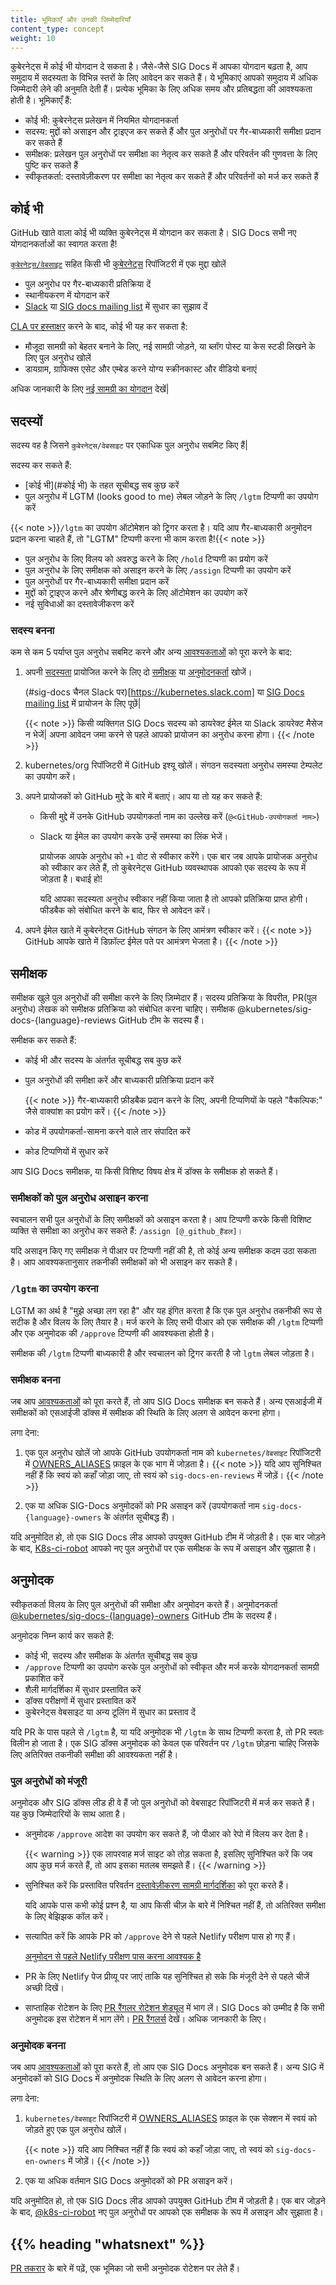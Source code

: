 ```yaml
---
title: भूमिकाएँ और उनकी जिम्मेदारियाँ
content_type: concept
weight: 10
---
```


कुबेरनेट्स में कोई भी योगदान दे सकता है। जैसे-जैसे SIG Docs में आपका योगदान बढ़ता है, आप समुदाय में सदस्यता के विभिन्न स्तरों के लिए आवेदन कर सकते हैं। ये भूमिकाएं आपको समुदाय में  अधिक जिम्मेदारी लेने की अनुमति देती हैं। प्रत्येक भूमिका के लिए अधिक समय और प्रतिबद्धता की आवश्यकता होती है। भूमिकाएँ हैं:

- कोई भी: कुबेरनेट्स प्रलेखन में नियमित योगदानकर्ता
- सदस्य: मुद्दों को असाइन और ट्राइएज कर सकते हैं और पुल अनुरोधों पर गैर-बाध्यकारी समीक्षा प्रदान कर सकते हैं
- समीक्षक: प्रलेखन पुल अनुरोधों पर समीक्षा का नेतृत्व कर सकते हैं और परिवर्तन की गुणवत्ता के लिए पुष्टि कर सकते हैं
- स्वीकृतकर्ता: दस्तावेज़ीकरण पर समीक्षा का नेतृत्व कर सकते हैं और परिवर्तनों को मर्ज कर सकते हैं

## कोई भी
GitHub खाते वाला कोई भी व्यक्ति कुबेरनेट्स में योगदान कर सकता है। SIG Docs सभी नए योगदानकर्ताओं का स्वागत करता है!

[`कुबेरनेट्स/वेबसाइट`](https://github.com/kubernetes/website) सहित किसी भी [कुबेरनेट्स](https://github.com/kubernetes/) रिपॉजिटरी में एक मुद्दा खोलें
- पुल अनुरोध पर गैर-बाध्यकारी प्रतिक्रिया दें
- स्थानीयकरण में योगदान करें
- [Slack](https://slack.k8s.io/) या [SIG docs mailing list](https://groups.google.com/forum/#!forum/kubernetes-sig-docs) में सुधार का सुझाव दें

[CLA पर हस्ताक्षर](https://github.com/kubernetes/community/blob/master/CLA.md) करने के बाद, कोई भी यह कर सकता है:
- मौजूदा सामग्री को बेहतर बनाने के लिए, नई सामग्री जोड़ने, या ब्लॉग पोस्ट या केस स्टडी लिखने के लिए पुल अनुरोध खोलें
- डायग्राम, ग्राफिक्स एसेट और एम्बेड करने योग्य स्क्रीनकास्ट और वीडियो बनाएं

अधिक जानकारी के लिए [नई सामग्री का योगदान](/docs/contribute/new-content/) देखें|

## सदस्यों
सदस्य वह है जिसने `कुबेरनेट्स/वेबसाइट` पर एकाधिक पुल अनुरोध सबमिट किए हैं| 

सदस्य कर सकते हैं:
- [कोई भी](#कोई भी) के तहत सूचीबद्ध सब कुछ करें
- पुल अनुरोध में LGTM (looks good to me) लेबल जोड़ने के लिए `/lgtm` टिप्पणी का उपयोग करें

{{< note >}}`/lgtm` का उपयोग ऑटोमेशन को ट्रिगर करता है। यदि आप गैर-बाध्यकारी अनुमोदन प्रदान करना चाहते हैं, तो "LGTM" टिप्पणी करना भी काम करता है!{{< note >}}

- पुल अनुरोध के लिए विलय को अवरुद्ध करने के लिए `/hold` टिप्पणी का प्रयोग करें
- पुल अनुरोध के लिए समीक्षक को असाइन करने के लिए `/assign` टिप्पणी का उपयोग करें
- पुल अनुरोधों पर गैर-बाध्यकारी समीक्षा प्रदान करें
- मुद्दों को ट्राइएज करने और श्रेणीबद्ध करने के लिए ऑटोमेशन का उपयोग करें
- नई सुविधाओं का दस्तावेजीकरण करें

### सदस्य बनना
कम से कम 5 पर्याप्त पुल अनुरोध सबमिट करने और अन्य [आवश्यकताओं](https://github.com/kubernetes/community/blob/master/community-membership.md#member) को पूरा करने के बाद:
1. अपनी [सदस्यता](/docs/contribute/advanced#sponsor-a-new-contributor) प्रायोजित करने के लिए दो [समीक्षक](#समीक्षक) या [अनुमोदनकर्ता](#अनुमोदनकर्ता) खोजें।

    (#sig-docs चैनल Slack पर)[https://kubernetes.slack.com] या [SIG Docs mailing list](https://groups.google.com/forum/#!forum/kubernetes-sig-docs) में प्रायोजन के लिए पूछें|

    {{< note >}} किसी व्यक्तिगत SIG Docs सदस्य को डायरेक्ट ईमेल या Slack डायरेक्ट मैसेज न भेजें| अपना आवेदन जमा करने से पहले आपको प्रायोजन का अनुरोध करना होगा। {{< /note >}}

2. kubernetes/org रिपॉजिटरी में GitHub इश्यू खोलें। संगठन सदस्यता अनुरोध समस्या टेम्पलेट का उपयोग करें।

3. अपने प्रायोजकों को GitHub मुद्दे के बारे में बताएं। आप या तो यह कर सकते हैं:
    * किसी मुद्दे में उनके GitHub उपयोगकर्ता नाम का उल्लेख करें (`@<GitHub-उपयोगकर्ता नाम>`)
    * Slack या ईमेल का उपयोग करके उन्हें समस्या का लिंक भेजें।
	  
    	प्रायोजक आपके अनुरोध को `+1` वोट से स्वीकार करेंगे। एक बार जब आपके प्रायोजक अनुरोध को स्वीकार कर लेते हैं, तो कुबेरनेट्स GitHub व्यवस्थापक आपको एक सदस्य के रूप में जोड़ता है। बधाई हो!
      
      यदि आपका सदस्यता अनुरोध स्वीकार नहीं किया जाता है तो आपको प्रतिक्रिया प्राप्त होगी। फीडबैक को संबोधित करने के बाद, फिर से आवेदन करें।

4. अपने ईमेल खाते में कुबेरनेट्स GitHub संगठन के लिए आमंत्रण स्वीकार करें।
    {{< note >}} GitHub आपके खाते में डिफ़ॉल्ट ईमेल पते पर आमंत्रण भेजता है। {{< /note >}}

## समीक्षक
समीक्षक खुले पुल अनुरोधों की समीक्षा करने के लिए ज़िम्मेदार हैं। सदस्य प्रतिक्रिया के विपरीत, PR(पुल अनुरोध) लेखक को समीक्षक प्रतिक्रिया को संबोधित करना चाहिए। समीक्षक @kubernetes/sig-docs-{language}-reviews GitHub टीम के सदस्य हैं।

समीक्षक कर सकते हैं:
  * कोई भी और सदस्य के अंतर्गत सूचीबद्ध सब कुछ करें
  * पुल अनुरोधों की समीक्षा करें और बाध्यकारी प्रतिक्रिया प्रदान करें
  
    {{< note >}} गैर-बाध्यकारी फ़ीडबैक प्रदान करने के लिए, अपनी टिप्पणियों के पहले "वैकल्पिक:" जैसे वाक्यांश का प्रयोग करें। {{< /note >}}
  
  * कोड में उपयोगकर्ता-सामना करने वाले तार संपादित करें
  * कोड टिप्पणियों में सुधार करें
  
  आप SIG Docs समीक्षक, या किसी विशिष्ट विषय क्षेत्र में डॉक्स के समीक्षक हो सकते हैं।

### समीक्षकों को पुल अनुरोध असाइन करना
स्वचालन सभी पुल अनुरोधों के लिए समीक्षकों को असाइन करता है। आप टिप्पणी करके किसी विशिष्ट व्यक्ति से समीक्षा का अनुरोध कर सकते हैं: `/assign [@_github_हैंडल]`।

यदि असाइन किए गए समीक्षक ने पीआर पर टिप्पणी नहीं की है, तो कोई अन्य समीक्षक कदम उठा सकता है। आप आवश्यकतानुसार तकनीकी समीक्षकों को भी असाइन कर सकते हैं।

### `/lgtm` का उपयोग करना
LGTM का अर्थ है "मुझे अच्छा लग रहा है" और यह इंगित करता है कि एक पुल अनुरोध तकनीकी रूप से सटीक है और विलय के लिए तैयार है। मर्ज करने के लिए सभी पीआर को एक समीक्षक की `/lgtm` टिप्पणी और एक अनुमोदक की `/approve` टिप्पणी की आवश्यकता होती है।

समीक्षक की `/lgtm` टिप्पणी बाध्यकारी है और स्वचालन को ट्रिगर करती है जो `lgtm` लेबल जोड़ता है।

### समीक्षक बनना
जब आप [आवश्यकताओं](https://github.com/kubernetes/community/blob/master/community-membership.md#reviewer) को पूरा करते हैं, तो आप SIG Docs समीक्षक बन सकते हैं। अन्य एसआईजी में समीक्षकों को एसआईजी डॉक्स में समीक्षक की स्थिति के लिए अलग से आवेदन करना होगा।

लगा देना:
  1. एक पुल अनुरोध खोलें जो आपके GitHub उपयोगकर्ता नाम को `kubernetes/वेबसाइट` रिपॉजिटरी में [OWNERS_ALIASES](https://github.com/kubernetes/website/blob/main/OWNERS_ALIASES) फ़ाइल के एक भाग में जोड़ता है।
    {{< note >}} यदि आप सुनिश्चित नहीं हैं कि स्वयं को कहाँ जोड़ा जाए, तो स्वयं को `sig-docs-en-reviews` में जोड़ें। {{< /note >}}
    
  2. एक या अधिक SIG-Docs अनुमोदकों को PR असाइन करें (उपयोगकर्ता नाम `sig-docs-{language}-owners` के अंतर्गत सूचीबद्ध हैं)।

यदि अनुमोदित हो, तो एक SIG Docs लीड आपको उपयुक्त GitHub टीम में जोड़ती है। एक बार जोड़ने के बाद, [K8s-ci-robot](https://github.com/kubernetes/test-infra/tree/master/prow#bots-home) आपको नए पुल अनुरोधों पर एक समीक्षक के रूप में असाइन और सुझाता है।

## अनुमोदक
स्वीकृतकर्ता विलय के लिए पुल अनुरोधों की समीक्षा और अनुमोदन करते हैं। अनुमोदनकर्ता [@kubernetes/sig-docs-{language}-owners](https://github.com/orgs/kubernetes/teams/?query=sig-docs) GitHub टीम के सदस्य हैं।

अनुमोदक निम्न कार्य कर सकते हैं:
  * कोई भी, सदस्य और समीक्षक के अंतर्गत सूचीबद्ध सब कुछ
  * `/approve` टिप्पणी का उपयोग करके पुल अनुरोधों को स्वीकृत और मर्ज करके योगदानकर्ता सामग्री प्रकाशित करें
  * शैली मार्गदर्शिका में सुधार प्रस्तावित करें
  * डॉक्स परीक्षणों में सुधार प्रस्तावित करें
  * कुबेरनेट्स वेबसाइट या अन्य टूलिंग में सुधार का प्रस्ताव दें
  
यदि PR के पास पहले से `/lgtm` है, या यदि अनुमोदक भी `/lgtm` के साथ टिप्पणी करता है, तो PR स्वतः विलीन हो जाता है। एक SIG डॉक्स अनुमोदक को केवल एक परिवर्तन पर `/lgtm` छोड़ना चाहिए जिसके लिए अतिरिक्त तकनीकी समीक्षा की आवश्यकता नहीं है।

### पुल अनुरोधों को मंजूरी
अनुमोदक और SIG डॉक्स लीड ही वे हैं जो पुल अनुरोधों को वेबसाइट रिपॉजिटरी में मर्ज कर सकते हैं। यह कुछ जिम्मेदारियों के साथ आता है।
  * अनुमोदक `/approve` आदेश का उपयोग कर सकते हैं, जो पीआर को रेपो में विलय कर देता है।
  
    {{< warning >}} एक लापरवाह मर्ज साइट को तोड़ सकता है, इसलिए सुनिश्चित करें कि जब आप कुछ मर्ज करते हैं, तो आप इसका मतलब समझते हैं। {{< /warning >}}
  * सुनिश्चित करें कि प्रस्तावित परिवर्तन [दस्तावेज़ीकरण सामग्री मार्गदर्शिका](https://github.com/kubernetes/website/blob/main/docs/contribute/style/content-guide) को पूरा करते हैं।
    
    यदि आपके पास कभी कोई प्रश्न है, या आप किसी चीज़ के बारे में निश्चित नहीं हैं, तो अतिरिक्त समीक्षा के लिए बेझिझक कॉल करें।
    
  * सत्यापित करें कि आपके PR को `/approve` देने से पहले Netlify परीक्षण पास हो गए हैं।
  
    [अनुमोदन से पहले Netlify परीक्षण पास करना आवश्यक है](https://github.com/kubernetes/website/blob/main/images/docs/contribute/netlify-pass.png)
  
  * PR के लिए Netlify पेज प्रीव्यू पर जाएं ताकि यह सुनिश्चित हो सके कि मंजूरी देने से पहले चीजें अच्छी दिखें।
  
  * साप्ताहिक रोटेशन के लिए [PR रैंगलर रोटेशन शेड्यूल](https://github.com/kubernetes/website/wiki/PR-Wranglers) में भाग लें। SIG Docs को उम्मीद है कि सभी अनुमोदक इस रोटेशन में भाग लेंगे। [PR रैंगलर्स](https://github.com/kubernetes/website/blob/main/docs/contribute/participate/pr-wranglers) देखें। अधिक जानकारी के लिए।
  
### अनुमोदक बनना
जब आप [आवश्यकताओं](https://github.com/kubernetes/community/blob/master/community-membership.md#approver) को पूरा करते हैं, तो आप एक SIG Docs अनुमोदक बन सकते हैं। अन्य SIG में अनुमोदकों को SIG Docs में अनुमोदक स्थिति के लिए अलग से आवेदन करना होगा।

लगा देना:
  1. `kubernetes/वेबसाइट` रिपॉजिटरी में [OWNERS_ALIASES](https://github.com/kubernetes/website/blob/main/OWNERS_ALIASES) फ़ाइल के एक सेक्शन में स्वयं को जोड़ते हुए एक पुल अनुरोध खोलें।
  
      {{< note >}} यदि आप निश्चित नहीं हैं कि स्वयं को कहाँ जोड़ा जाए, तो स्वयं को `sig-docs-en-owners` में जोड़ें। {{< /note >}}
  
  2. एक या अधिक वर्तमान SIG Docs अनुमोदकों को PR असाइन करें।
  
यदि अनुमोदित हो, तो एक SIG Docs लीड आपको उपयुक्त GitHub टीम में जोड़ती है। एक बार जोड़ने के बाद, [@k8s-ci-robot](https://github.com/kubernetes/test-infra/tree/master/prow#bots-home) नए पुल अनुरोधों पर आपको एक समीक्षक के रूप में असाइन और सुझाता है।

## {{% heading "whatsnext" %}}
[PR तकरार](https://github.com/kubernetes/website/blob/main/docs/contribute/participate/pr-wranglers) के बारे में पढ़ें, एक भूमिका जो सभी अनुमोदक रोटेशन पर लेते हैं।
